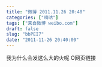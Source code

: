 ```yaml
---
title: "微博 2011.11.26 20:40"
categories: ["嘀咕"]
tags: ["来自微博 weibo.com"]
draft: false
slug: "bbPEI7"
date: "2011-11-26 20:40:00"
---
```


<p>我为什么会发这么大的火呢 O网页链接 ​​​​</p>
